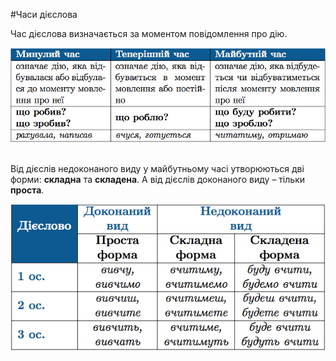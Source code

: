 #Часи дiєслова

Час дiєслова визначається за моментом повiдомлення про дiю.

<div class="center">
<img src="../pics/10/3.png" width="700px" class="center"/>
</div>
<br>

Вiд дiєслiв недоконаного виду у майбутньому часi утворюються двi
форми: <b>складна</b> та <b>складена</b>. А вiд дiєслiв доконаного виду – тiльки <b>проста</b>.


<div class="center">
<img src="../pics/10/4.png" width="650px" class="center"/>
</div>
<br>